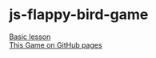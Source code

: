# js-flappy-bird-game

[Basic lesson](https://youtu.be/1ieQD20Cs0o?list=PL0lO_mIqDDFUGX9k45bZFuz1ixTvUhd7b)  
[This Game on GitHub pages](https://victorizbitskiy.github.io/js-flappy-bird-game/)


